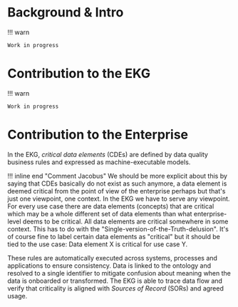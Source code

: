 # Background & Intro

!!! warn

    Work in progress

# Contribution to the EKG

!!! warn

    Work in progress

# Contribution to the Enterprise

In the EKG, _critical data elements_ (CDEs) are defined by 
data quality business rules and expressed as 
machine-executable models.

!!! inline end "Comment Jacobus"
    We should be more explicit about this by saying that CDEs
    basically do not exist as such anymore, a data element is
    deemed critical from the point of view of the enterprise 
    perhaps but that's just one viewpoint, one context.
    In the EKG we have to serve any viewpoint.
    For every use case there are data elements (concepts) 
    that are critical which may be a whole different set of 
    data elements than what enterprise-level deems to be critical.
    All data elements are critical somewhere in some context.
    This has to do with the "Single-version-of-the-Truth-delusion".
    It's of course fine to label certain data elements as "critical"
    but it should be tied to the use case: Data element X is 
    critical for use case Y.

These rules are automatically executed across systems, 
processes and applications to ensure consistency.
Data is linked to the ontology and resolved to a 
single identifier to mitigate confusion about meaning when the
data is onboarded or transformed.
The EKG is able to trace data flow and verify that criticality
is aligned with _Sources of Record_ (SORs) and agreed usage.
